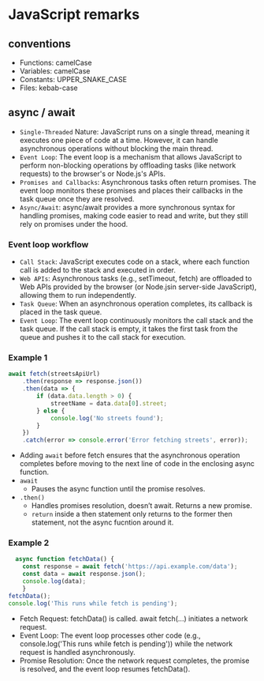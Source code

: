 # JavaScript remarks

## conventions

- Functions: camelCase
- Variables: camelCase
- Constants: UPPER_SNAKE_CASE
- Files: kebab-case

## async / await

- `Single-Threaded` Nature: JavaScript runs on a single thread, meaning it executes one piece of code at a time. However, it can handle asynchronous operations without blocking the main thread.
- `Event Loop`: The event loop is a mechanism that allows JavaScript to perform non-blocking operations by offloading tasks (like network requests) to the browser's or Node.js's APIs.
- `Promises and Callbacks`: Asynchronous tasks often return promises. The event loop monitors these promises and places their callbacks in the task queue once they are resolved.
- `Async/Await`: async/await provides a more synchronous syntax for handling promises, making code easier to read and write, but they still rely on promises under the hood.

### Event loop workflow

- `Call Stack`: JavaScript executes code on a stack, where each function call is added to the stack and executed in order.
- `Web APIs`: Asynchronous tasks (e.g., setTimeout, fetch) are offloaded to Web APIs provided by the browser (or Node.jsin server-side JavaScript), allowing them to run independently.
- `Task Queue`: When an asynchronous operation completes, its callback is placed in the task queue.
- `Event Loop`: The event loop continuously monitors the call stack and the task queue. If the call stack is empty, it takes the first task from the queue and pushes it to the call stack for execution.

### Example 1

```js
await fetch(streetsApiUrl)
    .then(response => response.json())
    .then(data => {
        if (data.data.length > 0) {
            streetName = data.data[0].street;
        } else {
            console.log('No streets found');
        }
    })
    .catch(error => console.error('Error fetching streets', error));
```

- Adding `await` before fetch ensures that the asynchronous operation completes before moving to the next line of code in the enclosing async function.
- `await`
  - Pauses the async function until the promise resolves.
- `.then()` 
  - Handles promises resolution, doesn’t await. Returns a new promise.
  - `return` inside a then statement only returns to the former then statement, not the async fucntion around it.

### Example 2

```js
  async function fetchData() {
    const response = await fetch('https://api.example.com/data');
    const data = await response.json();
    console.log(data);
    }
fetchData();
console.log('This runs while fetch is pending');
```

- Fetch Request: fetchData() is called. await fetch(...) initiates a network request.
- Event Loop: The event loop processes other code (e.g., console.log('This runs while fetch is pending')) while the network request is handled asynchronously.
- Promise Resolution: Once the network request completes, the promise is resolved, and the event loop resumes fetchData().